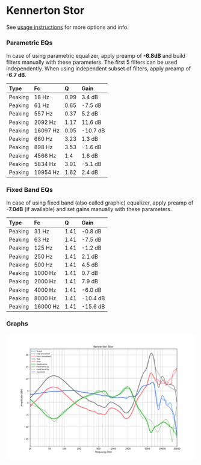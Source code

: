 # Kennerton Stor
See [usage instructions](https://github.com/jaakkopasanen/AutoEq#usage) for more options and info.

### Parametric EQs
In case of using parametric equalizer, apply preamp of **-6.8dB** and build filters manually
with these parameters. The first 5 filters can be used independently.
When using independent subset of filters, apply preamp of **-6.7 dB**.

| Type    | Fc       |    Q | Gain     |
|:--------|:---------|:-----|:---------|
| Peaking | 18 Hz    | 0.99 | 3.4 dB   |
| Peaking | 61 Hz    | 0.65 | -7.5 dB  |
| Peaking | 557 Hz   | 0.37 | 5.2 dB   |
| Peaking | 2092 Hz  | 1.17 | 11.6 dB  |
| Peaking | 16097 Hz | 0.05 | -10.7 dB |
| Peaking | 660 Hz   | 3.23 | 1.3 dB   |
| Peaking | 898 Hz   | 3.53 | -1.6 dB  |
| Peaking | 4566 Hz  | 1.4  | 1.6 dB   |
| Peaking | 5834 Hz  | 3.01 | -5.1 dB  |
| Peaking | 10954 Hz | 1.62 | 2.4 dB   |

### Fixed Band EQs
In case of using fixed band (also called graphic) equalizer, apply preamp of **-7.0dB**
(if available) and set gains manually with these parameters.

| Type    | Fc       |    Q | Gain     |
|:--------|:---------|:-----|:---------|
| Peaking | 31 Hz    | 1.41 | -0.8 dB  |
| Peaking | 63 Hz    | 1.41 | -7.5 dB  |
| Peaking | 125 Hz   | 1.41 | -1.2 dB  |
| Peaking | 250 Hz   | 1.41 | 2.1 dB   |
| Peaking | 500 Hz   | 1.41 | 4.5 dB   |
| Peaking | 1000 Hz  | 1.41 | 0.7 dB   |
| Peaking | 2000 Hz  | 1.41 | 7.9 dB   |
| Peaking | 4000 Hz  | 1.41 | -6.0 dB  |
| Peaking | 8000 Hz  | 1.41 | -10.4 dB |
| Peaking | 16000 Hz | 1.41 | -15.6 dB |

### Graphs
![](./Kennerton%20Stor.png)
